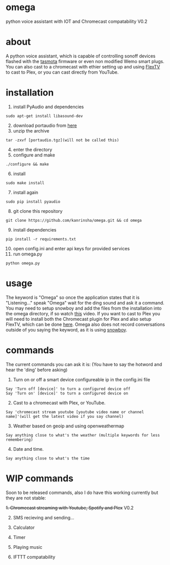 # omega
python voice assistant with IOT and Chromecast compatability V0.2

# about
A python voice assistant, which is capable of controlling sonoff devices flashed with the [tasmota](https://github.com/arendst/Sonoff-Tasmota) firmware or even non modified Wemo smart plugs. You can also cast to a chromecast with ethier setting up and using [FlexTV](https://github.com/d8ahazard/FlexTV) to cast to Plex, or you can cast directly from YouTube.

# installation
  1. install PyAudio and dependencies 
```
sudo apt-get install libasound-dev
```
  2. download portaudio from [here](http://portaudio.com/download.html)
  3. unzip the archive
```
tar -zxvf [portaudio.tgz](will not be called this)
```
  4. enter the directory
  5. configure and make
```
./configure && make
```
  6. install
```
sudo make install
```
  7. install again
```
sudo pip install pyaudio
```
  8. git clone this repository
```
git clone https://github.com/kanrinsha/omega.git && cd omega
```
  9. install dependencies
```
pip install -r requirements.txt
```
  10. open config.ini and enter api keys for provided services
  11. run omega.py
```
python omega.py
```
# usage
The keyword is "Omega" so once the application states that it is "Listening..." speak "Omega" wait for the ding sound and ask it a command. You may need to setup snowboy and add the files from the installation into the omega directory, if so watch [this](https://www.youtube.com/watch?v=mUEm05ZAhhI) video. If you want to cast to Plex you will need to install both the Chromecast plugin for Plex and also setup FlexTV, which can be done [here](https://github.com/d8ahazard/FlexTV). Omega also does not record conversations outside of you saying the keyword, as it is using [snowboy](https://snowboy.kitt.ai/).
# commands
The current commands you can ask it is: (You have to say the hotword and hear the 'ding' before asking)

  1. Turn on or off a smart device configureable ip in the config.ini file
  
    Say 'Turn off [device]' to turn a configured device off
    Say 'Turn on' [device]' to turn a configured device on
    
  2. Cast to a chromecast with Plex, or YouTube.
  
    Say 'chromecast stream youtube [youtube video name or channel name]'(will get the latest video if you say channel)
    
  3. Weather based on geoip and using openweathermap
  
    Say anything close to what's the weather (multiple keywords for less remembering)
    
  4. Date and time.
  
    Say anything close to what's the time
    
# WIP commands
Soon to be released commands, also I do have this working currently but they are not stable:

  ~~1. Chromecast streaming with Youtube, Spotify and Plex~~ V0.2
  
  2. SMS recieving and sending...
  
  3. Calculator
  
  4. Timer
  
  5. Playing music
  
  6. IFTTT compatability
  
